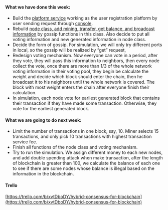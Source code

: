 #### What we have done this week:
-	Build the [platform service](https://github.com/ecs251-w19-ucdavis/Blockchain/blob/master/Platform_Service.py) working as the user registration platform by user sending request through [console](https://github.com/ecs251-w19-ucdavis/Blockchain/blob/master/console.py).  
-	 Rebuild [node class, add mining, transfer, get balance, and broadcast information](https://github.com/ecs251-w19-ucdavis/Blockchain/blob/master/Node.py) by gossip functions in this class. Also decide to put all voting information and new generated information in node class.
-	Decide the form of gossip. For simulation, we will only try different ports in local, so the gossip will be realized by “get” request,
-	Redesign voting mechanism. Now everyone can vote in a period, after they vote, they will pass this information to neighbors, then every node collect the vote, once there are more than 1/3 of the whole network voting information in their voting pool, they begin be calculate the weight and decide which block should enter the chain, then he broadcast it to his neighbors until the whole network is covered. The block with most weight enters the chain after everyone finish their calculation.
-	In simulation, each node vote for earliest generated block that contains their transaction if they have made some transaction. Otherwise, they vote for the earliest generated block. 


#### What we are going to do next week:
-	Limit the number of transactions in one block, say, 10. Miner selects 15 transactions, and only pick 10 transactions with highest transaction service fee.
-	Finish all functions of the node class and voting mechanism. 
-	Try to run the simulation. We assign different money to each new nodes, and add double spending attack when make transaction, after the length of blockchain is greater than 100, we calculate the balance of each one to see if there are some nodes whose balance is illegal based on the information in the blockchain.

#### Trello
[https://trello.com/b/xvtDboDY/hybrid-consensus-for-blockchain](https://trello.com/b/xvtDboDY/hybrid-consensus-for-blockchain)
